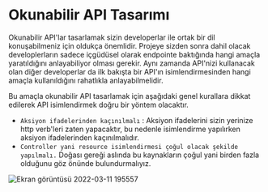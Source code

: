 # Okunabilir API Tasarımı

Okunabilir API'lar tasarlamak sizin developerlar ile ortak bir dil konuşabilmeniz için oldukça önemlidir. Projeye sizden sonra dahil olacak developlerların sadece içgüdüsel olarak endpointe baktığında hangi amaçla yaratıldığını anlayabiliyor olması gerekir. Aynı zamanda API'nizi kullanacak olan diğer developerlar da ilk bakışta bir API'ın isimlendirmesinden hangi amaçla kullanıldığını rahatlıkla anlayabilmelidir.


Bu amaçla okunabilir API tasarlamak için aşağıdaki genel kurallara dikkat edilerek API isimlendirmek doğru bir yöntem olacaktır.

- `Aksiyon ifadelerinden kaçınılmalı` : Aksiyon ifadelerini sizin yerinize http verb'leri zaten yapacaktır, bu nedenle isimlendirme yapılırken aksiyon ifadelerinden kaçınılmalıdır.
- `Controller yani resource isimlendirmesi çoğul olacak şekilde yapılmalı.` Doğası gereği aslında bu kaynakların çoğul yani birden fazla olduğunu göz önünde bulundurmalıyız.

![Ekran görüntüsü 2022-03-11 195557](https://user-images.githubusercontent.com/89224500/157911671-7a3b24f6-571d-45e7-b4b8-c54d8c9383bb.png)
